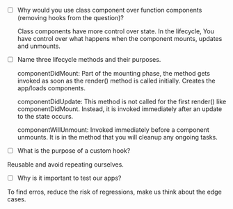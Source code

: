 - [ ] Why would you use class component over function components (removing hooks from the question)?

  Class components have more control over state. In the lifecycle, You have control over what happens when the component mounts, updates and unmounts.   

- [ ] Name three lifecycle methods and their purposes.

  componentDidMount: Part of the mounting phase, the method gets invoked as soon as the render() method is called initially. Creates the app/loads components. 

  componentDidUpdate: This method is not called for the first render() like componentDidMount. Instead, it is invoked immediately after an update to the state occurs. 

  componentWillUnmount: Invoked immediately before a component unmounts. It is in the method that you will cleanup any ongoing tasks.

- [ ] What is the purpose of a custom hook?

Reusable and avoid repeating ourselves.

- [ ] Why is it important to test our apps?

To find erros, reduce the risk of regressions, make us think about the edge cases.